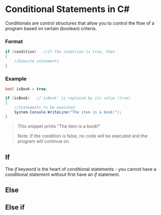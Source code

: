 # Conditional Statements in C#
Conditionals are control structures that allow you to control the flow of a program based on certain (boolean) criteria.

### Format
```C#
if (condition)   //If the condition is true, then
{
    //Execute statements
}
```
### Example
```C#
bool isBook = true;

if (isBook)   //'isBook' is replaced by its value (true)
{
    //Statements to be executed
    System.Console.WriteLine("The item is a book!");
}

```
> This snippet prints "The item is a book!"

> Note: If the condition is false, no code will be executed and the program will continue on.

## If 
The _if_ keyword is the heart of conditional statements - you cannot have a conditional statement without first have an _if_ statement. <br />

## Else

## Else if

